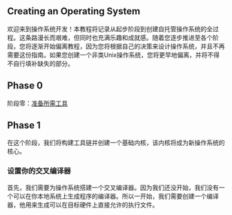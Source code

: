 ## Creating an Operating System

欢迎来到操作系统开发！本教程将记录从起步阶段到创建自托管操作系统的全过程。这条路漫长而艰难，但同时也充满乐趣和成就感。随着您逐步推进至各个阶段，您将逐渐开始偏离教程，因为您将根据自己的决策来设计操作系统，并且不再需要这份指南。如果您创建一个非类Unix操作系统，您将更早地偏离，并将不得不自行填补缺失的部分。


## Phase 0
阶段零：[准备所需工具](https://github.com/MonsterGeo/my_os/blob/main/phase0/osdev_phase0.md)


## Phase 1

在这个阶段，我们将构建工具链并创建一个基础内核，该内核将成为新操作系统的核心。


### 设置你的交叉编译器

首先，我们需要为操作系统搭建一个交叉编译器。因为我们还没开始，我们没有一个可以在你本地系统上生成程序的编译器。所以一开始，我们需要创建一个编译器，他用来生成可以在目标硬件上直接允许的执行文件。

